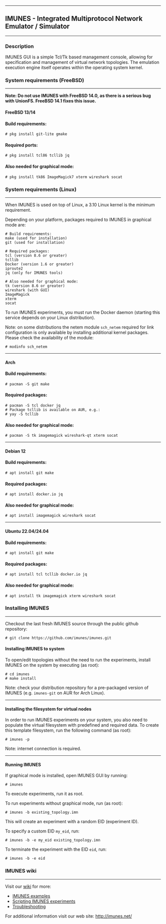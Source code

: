 ************************************************************************
## IMUNES - Integrated Multiprotocol Network Emulator / Simulator
************************************************************************

### Description
IMUNES GUI is a simple Tcl/Tk based management console, allowing for specification and management of virtual network topologies. The emulation execution engine itself operates within the operating system kernel.

### System requirements (FreeBSD)
-----------------------
**Note: Do not use IMUNES with FreeBSD 14.0, as there is a serious bug with UnionFS. FreeBSD 14.1 fixes this issue.**

#### FreeBSD 13/14
#### Build requirements:
    # pkg install git-lite gmake
#### Required ports:
    # pkg install tcl86 tcllib jq
#### Also needed for graphical mode:
    # pkg install tk86 ImageMagick7 xterm wireshark socat

### System requirements (Linux)
-----------------------
When IMUNES is used on top of Linux, a 3.10 Linux kernel is the minimum requirement.

Depending on your platform, packages required to IMUNES in graphical mode are:

    # Build requirements:
    make (used for installation)
    git (used for installation)

    # Required packages:
    tcl (version 8.6 or greater)
    tcllib
    Docker (version 1.6 or greater)
    iproute2
    jq (only for IMUNES tools)

    # Also needed for graphical mode:
    tk (version 8.6 or greater)
    wireshark (with GUI)
    ImageMagick
    xterm
    socat

To run IMUNES experiments, you must run the Docker daemon (starting this service depends on your Linux distribution).

Note: on some distributions the netem module `sch_netem` required for link configuration is only available by installing additional kernel packages. Please check the availability of the module:

    # modinfo sch_netem

-----------------------

#### Arch
#### Build requirements:
    # pacman -S git make
#### Required packages:
    # pacman -S tcl docker jq
    # Package tcllib is available on AUR, e.g.:
    # yay -S tcllib
#### Also needed for graphical mode:
    # pacman -S tk imagemagick wireshark-qt xterm socat

-----------------------

#### Debian 12
#### Build requirements:
    # apt install git make
#### Required packages:
    # apt install docker.io jq
#### Also needed for graphical mode:
    # apt install imagemagick wireshark socat

-----------------------

#### Ubuntu 22.04/24.04
#### Build requirements:
    # apt install git make
#### Required packages:
    # apt install tcl tcllib docker.io jq
#### Also needed for graphical mode:
    # apt install tk imagemagick xterm wireshark socat

### Installing IMUNES
-----------------------
Checkout the last fresh IMUNES source through the public github repository:

    # git clone https://github.com/imunes/imunes.git

#### Installing IMUNES to system
To open/edit topologies without the need to run the experiments, install IMUNES on the system by executing (as root):

    # cd imunes
    # make install

Note: check your distribution repository for a pre-packaged version of IMUNES (e.g. `imunes-git` on AUR for Arch Linux).

-----------------------

#### Installing the filesystem for virtual nodes
In order to run IMUNES experiments on your system, you also need to populate the virtual filesystem with predefined and required data. To create this template filesystem, run the following command (as root):

    # imunes -p

Note: internet connection is required.

-----------------------

#### Running IMUNES
If graphical mode is installed, open IMUNES GUI by running:

    # imunes

To execute experiments, run it as root.

To run experiments without graphical mode, run (as root):

    # imunes -b existing_topology.imn

This will create an experiment with a random EID (experiment ID).

To specify a custom EID `my_eid`, run:

    # imunes -b -e my_eid existing_topology.imn

To terminate the experiment with the EID `eid`, run:

    # imunes -b -e eid

### IMUNES wiki
-----------------------

Visit our [wiki](https://github.com/imunes/imunes/wiki) for more:
 - [IMUNES examples](https://github.com/imunes/imunes/wiki#imunes-examples)
 - [Scripting IMUNES experiments](https://github.com/imunes/imunes/wiki#scripting-imunes-experiments)
 - [Troubleshooting](https://github.com/imunes/imunes/wiki#troubleshooting)

For additional information visit our web site:
        http://imunes.net/

